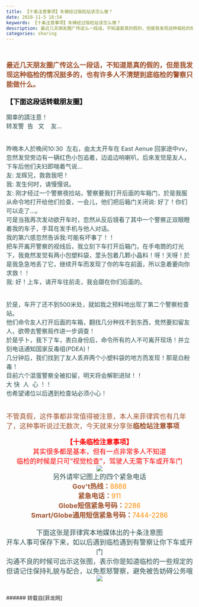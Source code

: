 ```yaml
---
title: 【十条注意事项】车辆经过临检站该怎么做？
date: 2018-11-5 18:54
keywords: 【十条注意事项】车辆经过临检站该怎么做？
description: 最近几天朋友圈广传这么一段话，不知道是真的假的，但是我发现这种临检的情况挺多的，也有许多人不清楚到底临检的警察只能做什么。️️️【下面这段话转载朋友圈】開車的請注意！️️️️️️转发警  告   文    友...昨晚本人於晚间10:30  左右，由太太开车在 East Aenue 回家途中vv，忽然发觉旁边有一辆红色小包追着，边追边响喇叭，后來发觉是友人，下车后他们夫妇即喘着气说...友: 龙辉兄，救救我吧！我: 发生何时，请慢慢说。友: 刚才经过一个警察夜捡站，警察要我打开后面的车箱门，於是我服从命令地打开给他们捡查，一会儿，他们把后箱门关闭说: 好了！你们可以走了...。可是当我再次发动欲开车时，忽然从反后镜看了其中一个警察正双眼瞪着我的车子，手耳在发手机与他人对话。我的第六感忽然告诉我:可能有坏事了！！把车开离开警察的视线后，我立刻下车打开后箱门，在手电筒的灯光下，我竟然发觉有两小包塑料袋，里头包着几颗小晶料！呀！天呀！於是我急急地丢了它，继续开车而发现了你的车在前面，所以急着要向你求救！！我: 好！上车，请开车往前走，我会跟在你们后面的。於是，车开了还不到500米处，就如我之预料地出现了第二个警察检查站。他们命令友人打开后面的车箱，翻找几分种找不到东西，竞然要扣留友人，欲帶去警察局作进一步调查！於是乎卜，我下了车，表白身份后，命令所有的人不可离开现场！并立刻电话通知国家反毒组(PDEA)！几分钟后，我们找到了友人丢弃两个小塑料袋的地方而发现！那是白粉毒！目前六个混蛋警察全被扣留，明天将会解职进狱！！大 快  人  心 ！！也希望诸位以后遇到检查站必须小心！不管真假，这件事都非常值得被注意，本人来菲律宾也有几年了，这种事听说过无数次，今天就来分享张临检站注意事项【十条临检注意事项】其实很多都是基本，但有一点非常多人不知道临检的时候是只可“视觉检查”，驾驶人无需下车或开车门另外请牢记图上的四个紧急电话Gov't热线：8888紧急电话：911Globe短信紧急号码：2286Smart/Globe通用短信紧急号码：7444-2286下面这张是菲律宾本地媒体出的十条注意图开车人事可保存下来，如以后遇到临检遇到有警察让你下车或开门沟通不良的时候可出示这张图，表示你是知道临检的一些规定的但请记住保持礼貌与配合，以免惹怒警察，避免被告妨碍公务哦
categories: sharing
---
```

<td class="t_f" id="postmessage_2221515">

<br/>
<br/>
<font size="4"><font color="#a0522d"><strong>最近几天朋友圈广传这么一段话，不知道是真的假的，但是我发现这种临检的情况挺多的，也有许多人不清楚到底临检的警察只能做什么。</strong></font></font><br/>
<font size="4"><font color="#a0522d"><strong>️️️</strong></font></font><br/>
<font size="4"><font color="#000000"><strong>【下面这段话转载朋友圈】</strong></font></font><br/>
<br/>
<font size="3"><font color="#2f4f4f">開車的請注意！️️️</font></font><br/>
<font size="3"><font color="#2f4f4f">️️️转发警  告   文    友...</font></font><br/>
<font size="3"><font color="#2f4f4f"><br/>
</font></font><br/>
<font size="3"><font color="#2f4f4f">昨晚本人於晚间10:30  左右，由太太开车在 East Aenue 回家途中vv，忽然发觉旁边有一辆红色小包追着，边追边响喇叭，后來发觉是友人，下车后他们夫妇即喘着气说...</font></font><br/>
<font size="3"><font color="#2f4f4f">友: 龙辉兄，救救我吧！</font></font><br/>
<font size="3"><font color="#2f4f4f">我: 发生何时，请慢慢说。</font></font><br/>
<font size="3"><font color="#2f4f4f">友: 刚才经过一个警察夜捡站，警察要我打开后面的车箱门，於是我服从命令地打开给他们捡查，一会儿，他们把后箱门关闭说: 好了！你们可以走了...。</font></font><br/>
<font size="3"><font color="#2f4f4f">可是当我再次发动欲开车时，忽然从反后镜看了其中一个警察正双眼瞪着我的车子，手耳在发手机与他人对话。</font></font><br/>
<font size="3"><font color="#2f4f4f">我的第六感忽然告诉我:可能有坏事了！！</font></font><br/>
<font size="3"><font color="#2f4f4f">把车开离开警察的视线后，我立刻下车打开后箱门，在手电筒的灯光下，我竟然发觉有两小包塑料袋，里头包着几颗小晶料！呀！天呀！於是我急急地丢了它，继续开车而发现了你的车在前面，所以急着要向你求救！！</font></font><br/>
<font size="3"><font color="#2f4f4f">我: 好！上车，请开车往前走，我会跟在你们后面的。</font></font><br/>
<font size="3"><font color="#2f4f4f"><br/>
</font></font><br/>
<font size="3"><font color="#2f4f4f">於是，车开了还不到500米处，就如我之预料地出现了第二个警察检查站。</font></font><br/>
<font size="3"><font color="#2f4f4f">他们命令友人打开后面的车箱，翻找几分种找不到东西，竞然要扣留友人，欲帶去警察局作进一步调查！</font></font><br/>
<font size="3"><font color="#2f4f4f">於是乎卜，我下了车，表白身份后，命令所有的人不可离开现场！并立刻电话通知国家反毒组(PDEA)！</font></font><br/>
<font size="3"><font color="#2f4f4f">几分钟后，我们找到了友人丢弃两个小塑料袋的地方而发现！那是白粉毒！</font></font><br/>
<font size="3"><font color="#2f4f4f">目前六个混蛋警察全被扣留，明天将会解职进狱！！</font></font><br/>
<font size="3"><font color="#2f4f4f">大 快  人  心 ！！</font></font><br/>
<font size="3"><font color="#2f4f4f">也希望诸位以后遇到检查站必须小心！</font></font><br/>
<font size="3"><font color="#2f4f4f"><br/>
</font></font><br/>
<font size="4"><font color="#a0522d">不管真假，这件事都非常值得被注意，本人来菲律宾也有几年了，这种事听说过无数次，今天就来分享张<strong>临检站注意事项</strong></font></font><br/>
<br/>
<div align="center"><font size="4"><font color="#ff0000"><strong>【十条临检注意事项】</strong></font></font></div><div align="center"><font size="4"><font color="#ff0000">其实很多都是基本，但有一点非常多人不知道</font></font></div><div align="center"><font size="4"><font color="#ff0000">临检的时候是只可“视觉检查”，驾驶人无需下车或开车门</font></font></div><div align="center">

<img aid="984190" data-cf-modified-2d851ae74576b75e13b0801e-="" file="data/attachment/forum/201811/05/184239yldwn7nma0wn8da5.jpg.thumb.jpg" id="aimg_984190" inpost="1" onclick="" onmouseover="" src="http://www.flw.ph/data/attachment/forum/201811/05/184239yldwn7nma0wn8da5.jpg" style="cursor:pointer" zoomfile="data/attachment/forum/201811/05/184239yldwn7nma0wn8da5.jpg"/>


</div><div align="center"><font size="4"><font color="#2f4f4f">另外请牢记图上的四个紧急电话</font></font></div><div align="center"><font size="4"><font color="#a0522d"><strong>Gov't热线：</strong></font></font><font size="4"><font color="#ff8c00">8888</font></font></div><div align="center"><font size="4"><strong><font color="#a0522d">紧急电话：</font></strong><font color="#ff8c00">911</font></font></div><div align="center"><font size="4"><strong><font color="#a0522d">Globe短信紧急号码：</font></strong><font color="#ff8c00">2286</font><br/>
</font></div><div align="center"><font size="4"><strong><font color="#a0522d">Smart/Globe通用短信紧急号码：</font></strong><font color="#ff8c00">7444-2286</font></font></div><div align="center"><font size="4"><font color="#ff8c00"><br/>
</font></font></div><div align="center"><font size="4"><font color="#2f4f4f">下面这张是菲律宾本地媒体出的十条注意图</font></font></div><div align="center"><font size="4"><font color="#2f4f4f">开车人事可保存下来，如以后遇到临检遇到有警察让你下车或开门</font></font></div><div align="center"><font size="4"><font color="#2f4f4f">沟通不良的时候可出示这张图，表示你是知道临检的一些规定的</font></font></div><div align="center"><font size="4"><font color="#2f4f4f">但请记住保持礼貌与配合，以免惹怒警察，避免被告妨碍公务哦</font></font></div><div align="center">

<img aid="984191" data-cf-modified-2d851ae74576b75e13b0801e-="" file="data/attachment/forum/201811/05/184240pm6uo5ouut4pud6p.jpg.thumb.jpg" id="aimg_984191" inpost="1" onclick="" onmouseover="" src="http://www.flw.ph/data/attachment/forum/201811/05/184240pm6uo5ouut4pud6p.jpg" style="cursor:pointer" zoomfile="data/attachment/forum/201811/05/184240pm6uo5ouut4pud6p.jpg"/>


</div><br/>
<br/>
</td>
###### 转载自[菲龙网]